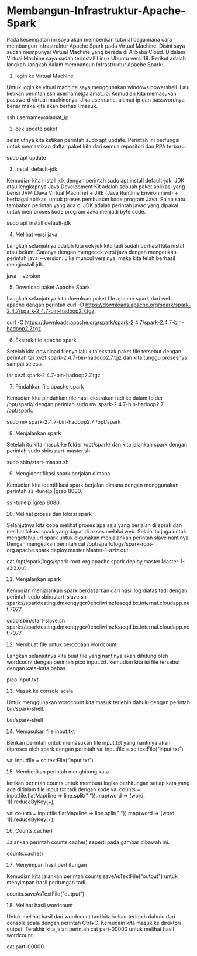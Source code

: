 # Membangun-Infrastruktur-Apache-Spark
Pada kesempatan ini saya akan memberikan tutorial bagaimana cara membangun infrastruktur Apache Spark pada Virtual Machine. Disini saya sudah mempunyai Virtual Machine yang berada di Alibaba Cloud. Didalam Virtual Machine saya sudah terinstall Linux Ubuntu versi 18. Berikut adalah langkah-langkah dalam membangun Infrastruktur Apache Spark:
1.	login ke Virtual Machine

Untuk login ke vitual machine saya menggunakan windows powershell. Lalu ketikan perintah ssh username@alamat_ip. Kemudian kita memasukan password virtual machinenya. Jika username, alamat ip dan passwordnya benar maka kita akan berhasil masuk.  

ssh username@alamat_ip
 
2.	cek update paket

selanjutnya kita ketikan perintah sudo apt update. Perintah ini berfungsi untuk memastikan daftar paket kita dari semua repositori dan PPA terbaru. 

sudo apt update

3.	Install default-jdk

Kemudian kita install jdk dengan perintah sudo apt install default-jdk. JDK atau lengkapnya Java Development Kit adalah sebuah paket aplikasi yang berisi JVM (Java Virtual Machine) + JRE (Java Runtime Environment) + berbagai aplikasi untuk proses pembuatan kode program Java. Salah satu tambahan perintah yang ada di JDK adalah perintah javac yang dipakai untuk memproses kode program Java menjadi byte code. 

sudo apt install default-jdk
 
4.	Melihat versi java

Langkah selanjutnya adalah kita cek jdk kita tadi sudah berhasil kita instal atau belum. Caranya dengan mengecek versi java dengan mengetikan perintah java --version. Jika muncul versinya, maka kita telah berhasil menginstall jdk.

java --version
 
5.	Download paket Apache Spark

Langkah selanjutnya kita download paket file apache spark dari web apache dengan perintah  curl -O https://downloads.apache.org/spark/spark-2.4.7/spark-2.4.7-bin-hadoop2.7.tgz.

curl -O https://downloads.apache.org/spark/spark-2.4.7/spark-2.4.7-bin-hadoop2.7.tgz
 
6.	Ekstrak file apache spark

Setelah kita download filenya lalu kita ekstrak paket file tersebut dengan perintah tar xvzf spark-2.4.7-bin-hadoop2.7.tgz dan kita tunggu prosesnya sampai selesai.

tar xvzf spark-2.4.7-bin-hadoop2.7.tgz
 
7.	Pindahkan file apache spark

Kemudian kita pindahkan file hasil ekstrakan tadi ke dalam folder /opt/spark/ dengan perintah sudo mv spark-2.4.7-bin-hadoop2.7 /opt/spark.

sudo mv spark-2.4.7-bin-hadoop2.7 /opt/spark
 

8.	Menjalankan spark

Setelah itu kita masuk ke folder /opt/spark/ dan kita jalankan spark dengan perintah sudo sbin/start-master.sh.

sudo sbin/start-master.sh
 
 
9.	Mengidentifikasi spark berjalan dimana

Kemudian kita identifikasi spark berjalan dimana dengan menggunakan perintah ss -tunelp |grep 8080.

ss -tunelp |grep 8080
 
10.	Melihat proses dan lokasi spark

Selanjutnya kita coba melihat proses apa saja yang berjalan di sprak dan melihat lokasi spark yang dapat di akses melalui web. Selain itu juga untuk mengetahui url spark untuk digunakan menjalankan perintah slave nantinya. Dengan mengetikan perintah cat /opt/spark/logs/spark-root-org.apache.spark.deploy.master.Master-1-aziz.out.

cat /opt/spark/logs/spark-root-org.apache.spark.deploy.master.Master-1-aziz.out
 
11.	Menjalankan spark 

Kemudian menjalankan spark berdasarkan dari hasil log diatas tadi dengan perintah sudo sbin/start-slave.sh spark://sparktesting.dmxonqygcr0ehciiwimzfeacqd.bx.internal.cloudapp.net:7077. 

 sudo sbin/start-slave.sh spark://sparktesting.dmxonqygcr0ehciiwimzfeacqd.bx.internal.cloudapp.net:7077
 
12.	Membuat file untuk percobaan wordcount

Langkah selanjutnya kita buat file yang nantinya akan dihitung oleh wordcount dengan perintah pico input.txt. kemudian kita isi file tersebut dengan kata-kata bebas.

pico input.txt
 
13.	Masuk ke console scala

Untuk menggunakan wordcount kita masuk terlebih dahulu dengan perintah bin/spark-shell.

bin/spark-shell
 
14.	Memasukan file input.txt

Berikan perintah untuk memasukan file input.txt yang nantinya akan diproses oleh spark dengan perintah  val inputfile = sc.textFile(“input.txt”)

val inputfile = sc.textFile(“input.txt”)
 
15.	Memberikan perintah menghitung kata

ketikan perintah counts untuk membuat logika perhitungan setiap kata yang ada didalam file input.txt tadi dengan kode val counts = inputfile.flatMap(line => line.split(" ")).map(word => (word, 1)).reduceByKey(_+_);

val counts = inputfile.flatMap(line => line.split(" ")).map(word => (word, 1)).reduceByKey(_+_);
 
16.	Counts.cache()

Jalankan perintah counts.cache() seperti pada gambar dibawah ini.

counts.cache()
 
17.	Menyimpan hasil perhitungan

Kemudian kita jalankan perintah counts.saveAsTextFile("output") untuk menyimpan hasil peritungan tadi.

counts.saveAsTextFile("output")
 
18.	Melihat hasil wordcount

Untuk melihat hasil dari wordcount tadi kita keluar terlebih dahulu dari console scala dengan perintah Ctrl+C. Kemudain kita masuk ke direktori output. Terakhir kita jalan perintah cat part-00000 untuk melihat hasil wordcount.
 
 cat part-00000
